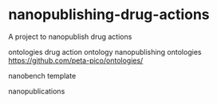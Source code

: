 # nanopublishing-drug-actions
A project to nanopublish drug actions


ontologies
drug action ontology 
nanopublishing ontologies https://github.com/peta-pico/ontologies/

nanobench template

nanopublications

